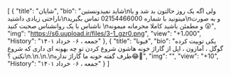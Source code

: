 [
  {
    "title": "شایان",
    "bio": "شاید نمیدونستین\nولی اگه یک روز حالتون بد شد و یا ناراحتی زیادی داشتید\nمیتونید با شماره 02154466000 تماس بگیرید\nو به صورت ناشناس با یک روانشناس صحبت کنید \nو مطمئن باشید کاملا محرمانه میمونه 😮",
    "img": "https://s6.uupload.ir/files/3-1_gzr0.png",
    "view": "+1،000",
    "History": "جمعه ، ۰۶ خرداد ۱۴۰۱"
  },
  {
    "title": "فیونا",
    "bio": "یکی توییت کرده گوگل ، آمازون ، اپل از گاراژ خونه هاشون شروع کردن تو چه بهونه ای داری که شروع نکنی ؟\n.\n.\n.\nطرف گفته خونه ما گاراژ نداره😂🤌",
    "img": "‌",
    "view": "+10",
    "History": "جمعه ، ۰۶ خرداد ۱۴۰۱"
  }
]
